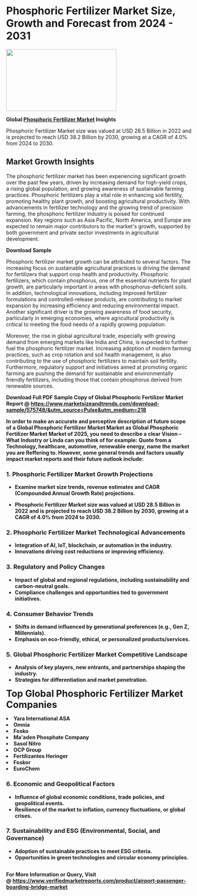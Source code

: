 <H1>Phosphoric Fertilizer Market Size, Growth and Forecast from 2024 - 2031</H1><img class="aligncenter size-medium wp-image-584254" src="https://thirdeyenews.in/wp-content/uploads/2024/09/Global-Market-Research-300x168.jpeg" alt="" width="300" height="168" /><p><strong>Global&nbsp;<a href="https://www.marketsizeandtrends.com/download-sample/575748/&amp;utm_source=Pulse&amp;utm_medium=218">Phosphoric Fertilizer Market</a> Insights</strong></p><p>Phosphoric Fertilizer Market size was valued at USD 28.5 Billion in 2022 and is projected to reach USD 38.2 Billion by 2030, growing at a CAGR of 4.0% from 2024 to 2030.</p><p><h2>Market Growth Insights</h2> <p>The phosphoric fertilizer market has been experiencing significant growth over the past few years, driven by increasing demand for high-yield crops, a rising global population, and growing awareness of sustainable farming practices. Phosphoric fertilizers play a vital role in enhancing soil fertility, promoting healthy plant growth, and boosting agricultural productivity. With advancements in fertilizer technology and the growing trend of precision farming, the phosphoric fertilizer industry is poised for continued expansion. Key regions such as Asia Pacific, North America, and Europe are expected to remain major contributors to the market's growth, supported by both government and private sector investments in agricultural development.</p> <p><strong>Download Sample</strong></p> <p>Phosphoric fertilizer market growth can be attributed to several factors. The increasing focus on sustainable agricultural practices is driving the demand for fertilizers that support crop health and productivity. Phosphoric fertilizers, which contain phosphorus, one of the essential nutrients for plant growth, are particularly important in areas with phosphorus-deficient soils. In addition, technological innovations, including improved fertilizer formulations and controlled-release products, are contributing to market expansion by increasing efficiency and reducing environmental impact. Another significant driver is the growing awareness of food security, particularly in emerging economies, where agricultural productivity is critical to meeting the food needs of a rapidly growing population.</p> <p>Moreover, the rise in global agricultural trade, especially with growing demand from emerging markets like India and China, is expected to further fuel the phosphoric fertilizer market. Increasing adoption of modern farming practices, such as crop rotation and soil health management, is also contributing to the use of phosphoric fertilizers to maintain soil fertility. Furthermore, regulatory support and initiatives aimed at promoting organic farming are pushing the demand for sustainable and environmentally friendly fertilizers, including those that contain phosphorus derived from renewable sources.</p> <p><strong></p><p><span class=""><strong>Download Full PDF Sample Copy of Global Phosphoric Fertilizer Market Report</strong> @ <a href="https://www.marketsizeandtrends.com/download-sample/575748/&amp;utm_source=Pulse&amp;utm_medium=218" target="_blank">https://www.marketsizeandtrends.com/download-sample/575748/&amp;utm_source=Pulse&amp;utm_medium=218</a></span></p><p>In order to make an accurate and perceptive description of future scope of a Global&nbsp;Phosphoric Fertilizer Market Market as Global&nbsp;Phosphoric Fertilizer Market Market of 2025, you need to describe a clear Vision &ndash; What Industry or Linda can you think of for example: Quote from a Technology, healthcare, automotive, renewable energy, name the market you are Reffering to. However, some general trends and factors usually impact market reports and their future outlook include:</p><h3>1.&nbsp;<strong>Phosphoric Fertilizer Market Growth Projections</strong></h3><ul><li>Examine market size trends, revenue estimates and CAGR (Compounded Annual Growth Rate) projections.</li><li><p>Phosphoric Fertilizer Market size was valued at USD 28.5 Billion in 2022 and is projected to reach USD 38.2 Billion by 2030, growing at a CAGR of 4.0% from 2024 to 2030.</p></li></ul><h3>2.&nbsp;<strong>Phosphoric Fertilizer Market Technological Advancements</strong></h3><ul><li>Integration of AI, IoT, blockchain, or automation in the industry.</li><li>Innovations driving cost reductions or improving efficiency.</li></ul><h3>3.&nbsp;<strong>Regulatory and Policy Changes</strong></h3><ul><li>Impact of global and regional regulations, including sustainability and carbon-neutral goals.</li><li>Compliance challenges and opportunities tied to government initiatives.</li></ul><h3>4.&nbsp;<strong>Consumer Behavior Trends</strong></h3><ul><li>Shifts in demand influenced by generational preferences (e.g., Gen Z, Millennials).</li><li>Emphasis on eco-friendly, ethical, or personalized products/services.</li></ul><h3>5.&nbsp;<strong>Global Phosphoric Fertilizer Market Competitive Landscape</strong></h3><ul><li>Analysis of key players, new entrants, and partnerships shaping the industry.</li><li>Strategies for differentiation and market penetration.</li></ul><p data-pm-slice="1 1 []"><span style="color: inherit; font-family: inherit; font-size: 25px;">Top Global Phosphoric Fertilizer Market Companies</span></p><div class="" data-test-id=""><p><li>Yara International ASA</li><li> Omnia</li><li> Fosko</li><li> Ma'aden Phosphate Company</li><li> Sasol Nitro</li><li> OCP Group</li><li> Fertilizantes Heringer</li><li> Foskor</li><li> EuroChem</li></p></div><h3>6.&nbsp;<strong>Economic and Geopolitical Factors</strong></h3><ul><li>Influence of global economic conditions, trade policies, and geopolitical events.</li><li>Resilience of the market to inflation, currency fluctuations, or global crises.</li></ul><h3>7.&nbsp;<strong>Sustainability and ESG (Environmental, Social, and Governance)</strong></h3><ul><li>Adoption of sustainable practices to meet ESG criteria.</li><li>Opportunities in green technologies and circular economy principles.</li></ul><h2><strong style="font-size: 14px;">For More Information or Query, Visit @&nbsp;</strong><a style="background-color: #ffffff; font-size: 14px;" href="https://www.marketsizeandtrends.com/report/phosphoric-fertilizer-market/" target="_blank">https://www.verifiedmarketreports.com/product/airport-passenger-boarding-bridge-market</a></h2>
